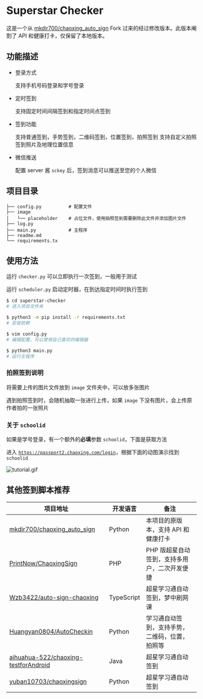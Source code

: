 # Superstar Checker

这是一个从 [mkdir700/chaoxing_auto_sign](https://github.com/mkdir700/chaoxing_auto_sign) Fork 过来的经过修改版本。此版本阉割了 API 和健康打卡，仅保留了本地版本。

## 功能描述

- 登录方式

    支持手机号码登录和学号登录

- 定时签到

    支持固定时间间隔签到和指定时间点签到

- 签到功能

    支持普通签到，手势签到，二维码签到，位置签到，拍照签到
    支持自定义拍照签到照片及地理位置信息

- 微信推送

    配置 server 酱 `sckey` 后，签到消息可以推送至您的个人微信

## 项目目录

``` shell
├── config.py          # 配置文件
├── image
│   └── placeholder    # 占位文件，使用拍照签到需要删除此文件并添加图片文件
├── log.py
├── main.py            # 主程序
├── readme.md
└── requirements.tx
```

## 使用方法

运行 `checker.py` 可以立即执行一次签到，一般用于测试

运行 `scheduler.py` 启动定时器，在到达指定时间时执行签到

``` bash
$ cd superstar-checker
# 进入项目文件夹

$ python3 -m pip install -r requirements.txt
# 安装依赖

$ vim config.py
# 编辑配置，可以使用自己喜欢的编辑器

$ python3 main.py
# 运行主程序
```

### 拍照签到说明

将需要上传的图片文件放到 `image` 文件夹中，可以放多张图片

遇到拍照签到时，会随机抽取一张进行上传，如果 `image` 下没有图片，会上传原作者拍的一张照片

### 关于 `schoolid`

如果是学号登录，有一个额外的**必填**参数 `schoolid`，下面是获取方法

进入 [`https://passport2.chaoxing.com/login`](https://passport2.chaoxing.com/login)，根据下面的动图演示找到 `schoolid`

![tutorial.gif](http://cdn.z2blog.com/2020/04/15/cdf5a0415014614.gif)

## 其他签到脚本推荐

| 项目地址 | 开发语言 | 备注 |
| - | - | - |
| [mkdir700/chaoxing_auto_sign](https://github.com/mkdir700/chaoxing_auto_sign) | Python | 本项目的原版本，支持 API 和健康打卡 |
| [PrintNow/ChaoxingSign](https://github.com/PrintNow/ChaoxingSign) | PHP | PHP 版超星自动签到，支持多用户，二次开发便捷 |
| [Wzb3422/auto-sign-chaoxing](https://github.com/Wzb3422/auto-sign-chaoxing) | TypeScript | 超星学习通自动签到，梦中刷网课 |
| [Huangyan0804/AutoCheckin](https://github.com/Huangyan0804/AutoCheckin) | Python | 学习通自动签到，支持手势，二维码，位置，拍照等 |
| [aihuahua-522/chaoxing-testforAndroid](https://github.com/aihuahua-522/chaoxing-testforAndroid) | Java | 超星学习通自动签到 |
| [yuban10703/chaoxingsign](https://github.com/yuban10703/chaoxingsign) | Python | 超星学习通自动签到 |
